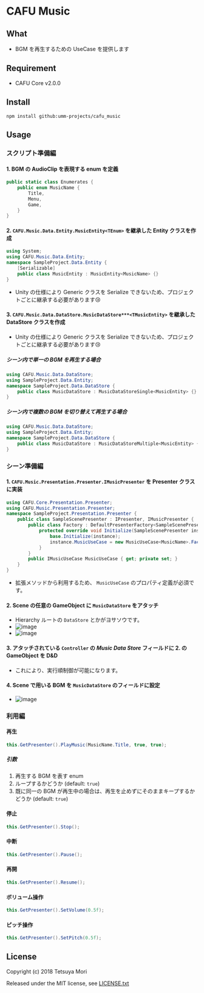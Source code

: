 # CAFU Music

## What

* BGM を再生するための UseCase を提供します

## Requirement

* CAFU Core v2.0.0

## Install

```shell
npm install github:umm-projects/cafu_music
```

## Usage

### スクリプト準備編

#### 1. BGM の AudioClip を表現する enum を定義

```csharp
public static class Enumerates {
    public enum MusicName {
        Title,
        Menu,
        Game,
    }
}
```

#### 2. `CAFU.Music.Data.Entity.MusicEntity<TEnum>` を継承した Entity クラスを作成

```csharp
using System;
using CAFU.Music.Data.Entity;
namespace SampleProject.Data.Entity {
    [Serializable]
    public class MusicEntity : MusicEntity<MusicName> {}
}
```

* Unity の仕様により Generic クラスを Serialize できないため、プロジェクトごとに継承する必要があります😢

#### 3. `CAFU.Music.Data.DataStore.MusicDataStore***<TMusicEntity>` を継承した DataStore クラスを作成

* Unity の仕様により Generic クラスを Serialize できないため、プロジェクトごとに継承する必要があります😢

##### シーン内で単一の BGM を再生する場合

```csharp
using CAFU.Music.Data.DataStore;
using SampleProject.Data.Entity;
namespace SampleProject.Data.DataStore {
    public class MusicDataStore : MusicDataStoreSingle<MusicEntity> {}
}
```

##### シーン内で複数の BGM を切り替えて再生する場合

```csharp
using CAFU.Music.Data.DataStore;
using SampleProject.Data.Entity;
namespace SampleProject.Data.DataStore {
    public class MusicDataStore : MusicDataStoreMultiple<MusicEntity> {}
}
```

### シーン準備編

#### 1. `CAFU.Music.Presentation.Presenter.IMusicPresenter` を Presenter クラスに実装

```csharp
using CAFU.Core.Presentation.Presenter;
using CAFU.Music.Presentation.Presenter;
namespace SampleProject.Presentation.Presenter {
    public class SampleScenePresenter : IPresenter, IMusicPresenter {
        public class Factory : DefaultPresenterFactory<SampleScenePresenter> {
            protected override void Initialize(SampleScenePresenter instance) {
                base.Initialize(instance);
                instance.MusicUseCase = new MusicUseCase<MusicName>.Factory().Create();
            }
        }
        public IMusicUseCase MusicUseCase { get; private set; }
    }
}
```

* 拡張メソッドから利用するため、 `MusicUseCase` のプロパティ定義が必須です。

#### 2. Scene の任意の GameObject に `MusicDataStore` をアタッチ

* Hierarchy ルートの `DataStore` とかがヨサソウです。
* ![image](https://user-images.githubusercontent.com/838945/37551428-98c130b6-29e2-11e8-9448-1165037f1586.png)
* ![image](https://user-images.githubusercontent.com/838945/37551342-51303c66-29e1-11e8-9624-f63efff6c0fb.png)

#### 3. アタッチされている `Controller` の *Music Data Store* フィールドに 2. の GameObject を D&amp;D

* これにより、実行順制御が可能になります。

#### 4. Scene で用いる BGM を `MusicDataStore` のフィールドに設定

* ![image](https://user-images.githubusercontent.com/838945/37551293-7ab19838-29e0-11e8-8447-1a1f724b1d34.png)

### 利用編

#### 再生

```csharp
this.GetPresenter().PlayMusic(MusicName.Title, true, true);
```

##### 引数

1. 再生する BGM を表す enum
1. ループするかどうか (default: `true`)
1. 既に同一の BGM が再生中の場合は、再生を止めずにそのままキープするかどうか (default: `true`)

#### 停止

```csharp
this.GetPresenter().Stop();
```

#### 中断

```csharp
this.GetPresenter().Pause();
```

#### 再開

```csharp
this.GetPresenter().Resume();
```

#### ボリューム操作

```csharp
this.GetPresenter().SetVolume(0.5f);
```

#### ピッチ操作

```csharp
this.GetPresenter().SetPitch(0.5f);
```

## License

Copyright (c) 2018 Tetsuya Mori

Released under the MIT license, see [LICENSE.txt](LICENSE.txt)
